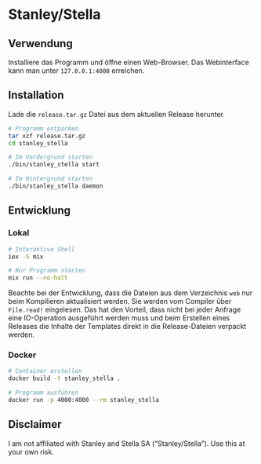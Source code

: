 # Stanley/Stella

## Verwendung

Installiere das Programm und öffne einen Web-Browser.
Das Webinterface kann man unter `127.0.0.1:4000` erreichen.

## Installation

Lade die `release.tar.gz` Datei aus dem aktuellen Release herunter.

```sh
# Programm entpacken
tar xzf release.tar.gz
cd stanley_stella

# Im Vordergrund starten
./bin/stanley_stella start

# Im Hintergrund starten
./bin/stanley_stella daemon
```

## Entwicklung

### Lokal

```sh
# Interaktive Shell
iex -S mix

# Nur Programm starten
mix run --no-halt
```

Beachte bei der Entwicklung, dass die Dateien aus dem Verzeichnis `web` nur beim Kompilieren aktualisiert werden. Sie werden vom Compiler über `File.read!` eingelesen. Das hat den Vorteil, dass nicht bei jeder Anfrage eine IO-Operation ausgeführt werden muss und beim Erstellen eines Releases die Inhalte der Templates direkt in die Release-Dateien verpackt werden.

### Docker

```sh
# Container erstellen
docker build -t stanley_stella .

# Programm ausführen
docker run -p 4000:4000 --rm stanley_stella
```

## Disclaimer

I am not affiliated with Stanley and Stella SA (“Stanley/Stella”). Use this at your own risk.
